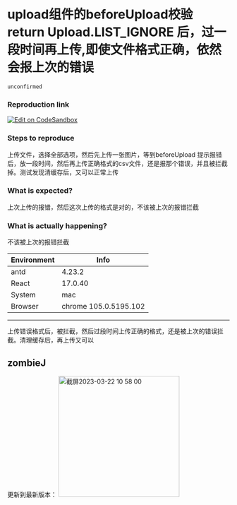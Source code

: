 # upload组件的beforeUpload校验 return Upload.LIST_IGNORE 后，过一段时间再上传,即使文件格式正确，依然会报上次的错误

`unconfirmed`

### Reproduction link

[![Edit on CodeSandbox](https://codesandbox.io/static/img/play-codesandbox.svg)](https://codesandbox.io/s/antd-reproduction-template-forked-h9nrc2?file=/index.js)

### Steps to reproduce

上传文件，选择全部选项，然后先上传一张图片，等到beforeUpload 提示报错后，放一段时间，然后再上传正确格式的csv文件，还是报那个错误，并且被拦截掉。测试发现清缓存后，又可以正常上传

### What is expected?

上次上传的报错，然后这次上传的格式是对的，不该被上次的报错拦截

### What is actually happening?

不该被上次的报错拦截

| Environment | Info                  |
| ----------- | --------------------- |
| antd        | 4.23.2                |
| React       | 17.0.40               |
| System      | mac                   |
| Browser     | chrome 105.0.5195.102 |

---

上传错误格式后，被拦截，然后过段时间上传正确的格式，还是被上次的错误拦截。清理缓存后，再上传又可以

<!-- generated by ant-design-issue-helper. DO NOT REMOVE -->

## zombieJ

更新到最新版本：
<img width="274" alt="截屏2023-03-22 10 58 00" src="https://user-images.githubusercontent.com/5378891/226790525-53f05d76-31d3-45d7-9602-596d5ed389f6.png">
